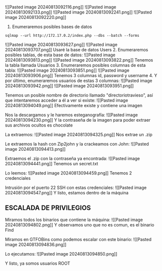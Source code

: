 ![[Pasted image 20240813092116.png]]
![[Pasted image 20240813092133.png]]
![[Pasted image 20240813092241.png]]
![[Pasted image 20240813092220.png]]
1. Enumeraremos posibles bases de datos
```
sqlmap --url http://172.17.0.2/index.php --dbs --batch --forms
```
![[Pasted image 20240813093627.png]]
![[Pasted image 20240813093707.png]]
Usaré la base de datos Users
2. Enumeraremos posibles tablas, de esta base de datos:
![[Pasted image 20240813093813.png]]
![[Pasted image 20240813093822.png]]
Tenemos la tabla llamada Usuarios
3. Enumeraremos posibles columnas de esta tabla:
![[Pasted image 20240813093851.png]]
![[Pasted image 20240813093906.png]]
Tenemos 3 columnas id, password y username
4. Y por último, enumeraremos usuarios de estas 3 columnas:
![[Pasted image 20240813093942.png]]
![[Pasted image 20240813093951.png]]

Tenemos un posible nombre de directorio llamado "directoriotravieso", así que intentaremos acceder a él a ver si existe:
![[Pasted image 20240813094049.png]]
Efectivamente existe y contiene una imagen

Nos la descargamos y le haremos esteganografía:
![[Pasted image 20240813094230.png]]
Y la contraseña de la imagen para poder extraer sus archivos ocultos es chocolate

La extraemos:
![[Pasted image 20240813094325.png]]
Nos extrae un .zip

Le extraemos la hash con Zip2john y la crackeamos con John:
![[Pasted image 20240813094413.png]]

Extraemos el .zip con la contraseña ya encontrada:
![[Pasted image 20240813094441.png]]
Tenemos un secret.txt

Lo leemos:
![[Pasted image 20240813094459.png]]
Tenemos 2 credenciales 

Intrusión por el puerto 22 SSH con estas credenciales:
![[Pasted image 20240813094547.png]]
Y listo, estamos dentro de la máquina

## ESCALADA DE PRIVILEGIOS

Miramos todos los binarios que contiene la máquina:
![[Pasted image 20240813094802.png]]
Y observamos uno que no es comun, es el binario Find

Miramos en GTFOBins como podemos escalar con este binario:
![[Pasted image 20240813094836.png]]

Lo ejecutamos:
![[Pasted image 20240813094850.png]]

Y listo, ya somos usuarios ROOT

